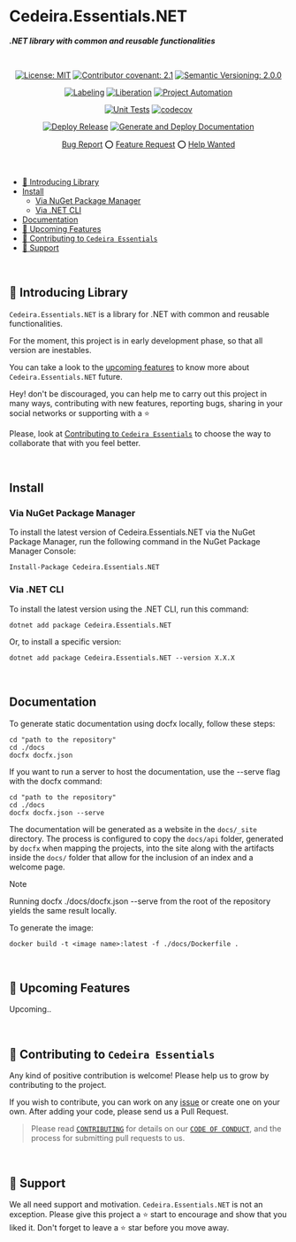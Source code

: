 # Cedeira.Essentials.NET <!-- omit in toc -->

***.NET library with common and reusable functionalities***

<div align="center">

&nbsp;

[![License: MIT](https://img.shields.io/badge/License-MIT-yellow.svg)](./LICENSE)
[![Contributor covenant: 2.1](https://img.shields.io/badge/Contributor%20Covenant-2.1-4baaaa.svg)](./CODE_OF_CONDUCT.md)
[![Semantic Versioning: 2.0.0](https://img.shields.io/badge/Semantic--Versioning-2.0.0-a05f79?logo=semantic-release&logoColor=f97ff0)](https://semver.org/)

[![Labeling](https://github.com/cedeirasf/CedMT-template-coding-projects/actions/workflows/labeling.yml/badge.svg)](https://github.com/cedeirasf/CedMT-template-coding-projects/actions/workflows/labeling.yml)
[![Liberation](https://github.com/cedeirasf/CedMT-template-coding-projects/actions/workflows/liberation.yml/badge.svg)](https://github.com/cedeirasf/CedMT-template-coding-projects/actions/workflows/liberation.yml)
[![Project Automation](https://github.com/cedeirasf/CedMT-template-coding-projects/actions/workflows/project-automation.yml/badge.svg)](https://github.com/cedeirasf/CedMT-template-coding-projects/actions/workflows/project-automation.yml)

[![Unit Tests](https://github.com/cedeirasf/Cedeira.Essentials.NET/actions/workflows/unit-tests.yml/badge.svg)](https://github.com/cedeirasf/Cedeira.Essentials.NET/actions/workflows/unit-tests.yml)
[![codecov](https://codecov.io/gh/cedeirasf/Cedeira.Essentials.NET/branch/main/graph/badge.svg)](https://codecov.io/gh/cedeirasf/Cedeira.Essentials.NET)


[![Deploy Release](https://github.com/cedeirasf/Cedeira.Essentials.NET/actions/workflows/release-nuget.yml/badge.svg)](https://github.com/cedeirasf/Cedeira.Essentials.NET/actions/workflows/release-nuget.yml)
[![Generate and Deploy Documentation](https://github.com/cedeirasf/Cedeira.Essentials.NET/actions/workflows/release-docfx.yml/badge.svg)](https://github.com/cedeirasf/Cedeira.Essentials.NET/actions/workflows/release-docfx.yml)

[Bug Report](./issues/new?assignees=&labels=bug%2Clifecycle%2Fneeds-triage&projects=cedeirasf%2F2&template=1-bug-report.yml&title=...+is+broken)
⭕
[Feature Request](./issues/new?assignees=&labels=enhancement%2Clifecycle%2Fneeds-triage&projects=cedeirasf%2F2&template=2-feature-request.yml&title=As+a+%5Btype+of+user%5D%2C+I+want+%5Ba+goal%5D+so+that+%5Bbenefit%5D)
⭕
[Help Wanted](./issues/new?assignees=&labels=help+wanted%2Clifecycle%2Fneeds-triage&projects=cedeirasf%2F2&template=3-help-wanted.yml&title=I+need+help+with...)

&nbsp;

</div>

- [👋 Introducing Library](#-introducing-library)
- [Install](#install)
  - [Via NuGet Package Manager](#via-nuget-package-manager)
  - [Via .NET CLI](#via-net-cli)
- [Documentation](#documentation)
- [🚀 Upcoming Features](#-upcoming-features)
- [🤝 Contributing to `Cedeira Essentials`](#-contributing-to-cedeira-essentials)
- [🙏 Support](#-support)

&nbsp;

## 👋 Introducing Library

`Cedeira.Essentials.NET` is a library for .NET with common and reusable functionalities.

For the moment, this project is in early development phase, so that all version are inestables.

You can take a look to the [upcoming features](#-upcoming-features) to know more about `Cedeira.Essentials.NET` future.

Hey! don't be discouraged, you can help me to carry out this project in many ways, contributing with new features, reporting bugs, sharing in your social networks or supporting with a :star:

Please, look at [Contributing to `Cedeira Essentials`](#-contributing-to-cedeira-essentials) to choose the way to collaborate that with you feel better.

&nbsp;

## Install

### Via NuGet Package Manager

To install the latest version of Cedeira.Essentials.NET via the NuGet Package Manager, run the following command in the NuGet Package Manager Console:

```shell
Install-Package Cedeira.Essentials.NET
```

### Via .NET CLI

To install the latest version using the .NET CLI, run this command:

```shell
dotnet add package Cedeira.Essentials.NET
```

Or, to install a specific version:

```shell
dotnet add package Cedeira.Essentials.NET --version X.X.X
```

&nbsp;

## Documentation

To generate static documentation using docfx locally, follow these steps:

```shell
cd "path to the repository"
cd ./docs
docfx docfx.json
```

If you want to run a server to host the documentation, use the --serve flag with the docfx command:

```shell
cd "path to the repository"
cd ./docs
docfx docfx.json --serve
```

The documentation will be generated as a website in the `docs/_site` directory. The process is configured to copy the `docs/api` folder, generated by `docfx` when mapping the projects, into the site along with the artifacts inside the `docs/` folder that allow for the inclusion of an index and a welcome page.

> [!NOTE]
> Running docfx ./docs/docfx.json --serve from the root of the repository yields the same result locally.

To generate the image:

```shell
docker build -t <image name>:latest -f ./docs/Dockerfile .
```

&nbsp;

## 🚀 Upcoming Features

Upcoming..

&nbsp;

## 🤝 Contributing to `Cedeira Essentials`

Any kind of positive contribution is welcome! Please help us to grow by contributing to the project.

If you wish to contribute, you can work on any [issue](https://github.com/cedeirasf/Cedeira.Essentials.NET/issues/new/choose) or create one on your own. After adding your code, please send us a Pull Request.

> Please read [`CONTRIBUTING`](CONTRIBUTING.md) for details on our [`CODE OF CONDUCT`](CODE_OF_CONDUCT.md), and the process for submitting pull requests to us.

&nbsp;

## 🙏 Support

We all need support and motivation. `Cedeira.Essentials.NET` is not an exception. Please give this project a :star: start to encourage and show that you liked it. Don't forget to leave a :star: star before you move away.
